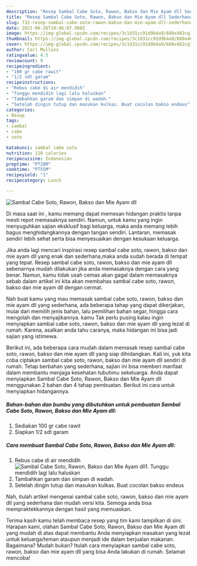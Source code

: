```yaml
---
description: "Resep Sambal Cabe Soto, Rawon, Bakso dan Mie Ayam dll Sederhana Untuk Jualan"
title: "Resep Sambal Cabe Soto, Rawon, Bakso dan Mie Ayam dll Sederhana Untuk Jualan"
slug: 732-resep-sambal-cabe-soto-rawon-bakso-dan-mie-ayam-dll-sederhana-untuk-jualan
date: 2021-06-26T19:46:07.988Z
image: https://img-global.cpcdn.com/recipes/3c1d31cc91d9b4a9/680x482cq70/sambal-cabe-soto-rawon-bakso-dan-mie-ayam-dll-foto-resep-utama.jpg
thumbnail: https://img-global.cpcdn.com/recipes/3c1d31cc91d9b4a9/680x482cq70/sambal-cabe-soto-rawon-bakso-dan-mie-ayam-dll-foto-resep-utama.jpg
cover: https://img-global.cpcdn.com/recipes/3c1d31cc91d9b4a9/680x482cq70/sambal-cabe-soto-rawon-bakso-dan-mie-ayam-dll-foto-resep-utama.jpg
author: Carl Mullins
ratingvalue: 4.5
reviewcount: 9
recipeingredient:
- "100 gr cabe rawit"
- "1/2 sdt garam"
recipeinstructions:
- "Rebus cabe di air mendidih"
- "Tunggu mendidih lagi lalu haluskan"
- "Tambahkan garam dan simpan di wadah."
- "Setelah dingin tutup dan masukan kulkas. Buat cocolan bakso endeus"
categories:
- Resep
tags:
- sambal
- cabe
- soto

katakunci: sambal cabe soto 
nutrition: 110 calories
recipecuisine: Indonesian
preptime: "PT28M"
cooktime: "PT55M"
recipeyield: "1"
recipecategory: Lunch

---
```



![Sambal Cabe Soto, Rawon, Bakso dan Mie Ayam dll](https://img-global.cpcdn.com/recipes/3c1d31cc91d9b4a9/680x482cq70/sambal-cabe-soto-rawon-bakso-dan-mie-ayam-dll-foto-resep-utama.jpg)

Di masa  saat ini , kamu memang dapat memesan hidangan praktis tanpa mesti repot memasaknya sendiri. Namun, untuk kamu yang ingin menyuguhkan sajian eksklusif bagi keluarga, maka anda memang lebih bagus menghidangkannya dengan tangan sendiri. Lantaran, memasak sendiri lebih sehat serta bisa menyesuaikan dengan kesukaan keluarga.

Jika anda lagi mencari inspirasi resep sambal cabe soto, rawon, bakso dan mie ayam dll yang enak dan sederhana,maka anda sudah berada di tempat yang tepat. Resep sambal cabe soto, rawon, bakso dan mie ayam dll  sebenarnya mudah dilakukan jika anda memasaknya dengan cara yang benar. Namun, kamu tidak usah cemas akan gagal dalam memasaknya 
sebab dalam artikel ini kita akan membahas sambal cabe soto, rawon, bakso dan mie ayam dll dengan cermat.  



Nah buat kamu yang mau memasak sambal cabe soto, rawon, bakso dan mie ayam dll yang sederhana, ada beberapa tahap yang dapat dikerjakan, mulai dari memilih jenis bahan, lalu pemilihan bahan segar, hingga cara mengolah dan menyajikannya. kamu Tak perlu pusing kalau ingin menyiapkan sambal cabe soto, rawon, bakso dan mie ayam dll yang lezat di rumah. Karena, asalkan anda  tahu caranya, maka hidangan ini bisa jadi sajian yang istimewa.

Berikut ini, ada beberapa cara mudah dalam memasak resep sambal cabe soto, rawon, bakso dan mie ayam dll yang siap dihidangkan. Kali ini, yuk kita coba ciptakan sambal cabe soto, rawon, bakso dan mie ayam dll sendiri di rumah. Tetap berbahan yang sederhana, sajian ini bisa memberi manfaat dalam membantu menjaga kesehatan tubuhmu sekeluarga. Anda dapat menyiapkan Sambal Cabe Soto, Rawon, Bakso dan Mie Ayam dll menggunakan 2 bahan dan 4 tahap pembuatan. Berikut ini cara untuk menyiapkan hidangannya.

<!--inarticleads1-->

##### Bahan-bahan dan bumbu yang dibutuhkan untuk pembuatan Sambal Cabe Soto, Rawon, Bakso dan Mie Ayam dll:

1. Sediakan 100 gr cabe rawit
1. Siapkan 1/2 sdt garam




<!--inarticleads2-->

##### Cara membuat Sambal Cabe Soto, Rawon, Bakso dan Mie Ayam dll:

1. Rebus cabe di air mendidih
<img src="https://img-global.cpcdn.com/steps/39dac3ef806a78bb/160x128cq70/sambal-cabe-soto-rawon-bakso-dan-mie-ayam-dll-langkah-memasak-1-foto.jpg" alt="Sambal Cabe Soto, Rawon, Bakso dan Mie Ayam dll">1. Tunggu mendidih lagi lalu haluskan
1. Tambahkan garam dan simpan di wadah.
1. Setelah dingin tutup dan masukan kulkas. Buat cocolan bakso endeus




Nah, itulah artikel mengenai  sambal cabe soto, rawon, bakso dan mie ayam dll  yang sederhana dan mudah versi kita. Semoga anda bisa mempraktekkannya dengan hasil yang memuaskan. 

Terima kasih kamu telah membaca resep yang tim kami tampilkan di sini. Harapan kami, olahan  Sambal Cabe Soto, Rawon, Bakso dan Mie Ayam dll yang mudah di atas dapat membantu Anda menyiapkan masakan yang lezat untuk keluarga/teman ataupun menjadi ide dalam berjualan makanan. Bagaimana? Mudah bukan? Itulah cara menyiapkan sambal cabe soto, rawon, bakso dan mie ayam dll yang bisa Anda lakukan di rumah. Selamat mencoba!

